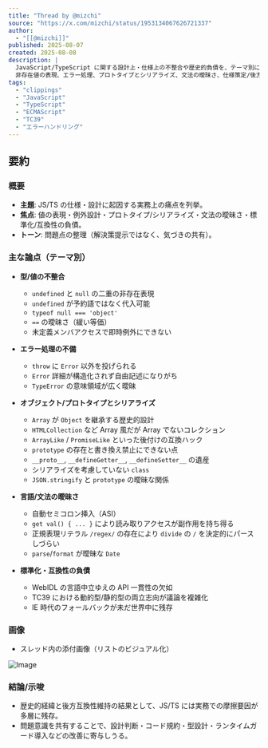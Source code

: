 ```yaml
---
title: "Thread by @mizchi"
source: "https://x.com/mizchi/status/1953134067626721337"
author:
  - "[[@mizchi]]"
published: 2025-08-07
created: 2025-08-08
description: |
  JavaScript/TypeScript に関する設計上・仕様上の不整合や歴史的負債を、テーマ別に箇条書きで指摘したスレッド。
  非存在値の表現、エラー処理、プロトタイプとシリアライズ、文法の曖昧さ、仕様策定/後方互換の負債など、実務で遭遇する摩擦点を網羅的に挙げている。
tags:
  - "clippings"
  - "JavaScript"
  - "TypeScript"
  - "ECMAScript"
  - "TC39"
  - "エラーハンドリング"
---
```

## 要約

### 概要

- **主題**: JS/TS の仕様・設計に起因する実務上の痛点を列挙。
- **焦点**: 値の表現・例外設計・プロトタイプ/シリアライズ・文法の曖昧さ・標準化/互換性の負債。
- **トーン**: 問題点の整理（解決策提示ではなく、気づきの共有）。

### 主な論点（テーマ別）

- **型/値の不整合**
  - `undefined` と `null` の二重の非存在表現
  - `undefined` が予約語ではなく代入可能
  - `typeof null === 'object'`
  - `==` の曖昧さ（緩い等価）
  - 未定義メンバアクセスで即時例外にできない

- **エラー処理の不備**
  - `throw` に `Error` 以外を投げられる
  - `Error` 詳細が構造化されず自由記述になりがち
  - `TypeError` の意味領域が広く曖昧

- **オブジェクト/プロトタイプとシリアライズ**
  - `Array` が `Object` を継承する歴史的設計
  - `HTMLCollection` など Array 風だが Array でないコレクション
  - `ArrayLike` / `PromiseLike` といった後付けの互換ハック
  - `prototype` の存在と書き換え禁止にできない点
  - `__proto__`, `__defineGetter__`, `__defineSetter__` の遺産
  - シリアライズを考慮していない `class`
  - `JSON.stringify` と `prototype` の曖昧な関係

- **言語/文法の曖昧さ**
  - 自動セミコロン挿入（ASI）
  - `get val() { ... }` により読み取りアクセスが副作用を持ち得る
  - 正規表現リテラル `/regex/` の存在により `divide` の `/` を決定的にパースしづらい
  - `parse`/`format` が曖昧な `Date`

- **標準化・互換性の負債**
  - WebIDL の言語中立ゆえの API 一貫性の欠如
  - TC39 における動的型/静的型の両立志向が議論を複雑化
  - IE 時代のフォールバックが未だ世界中に残存

### 画像

- スレッド内の添付画像（リストのビジュアル化）

![Image](https://pbs.twimg.com/media/Gxrww-0awAMit-o?format=png&name=large)

### 結論/示唆

- 歴史的経緯と後方互換性維持の結果として、JS/TS には実務での摩擦要因が多層に残存。
- 問題意識を共有することで、設計判断・コード規約・型設計・ランタイムガード導入などの改善に寄与しうる。
